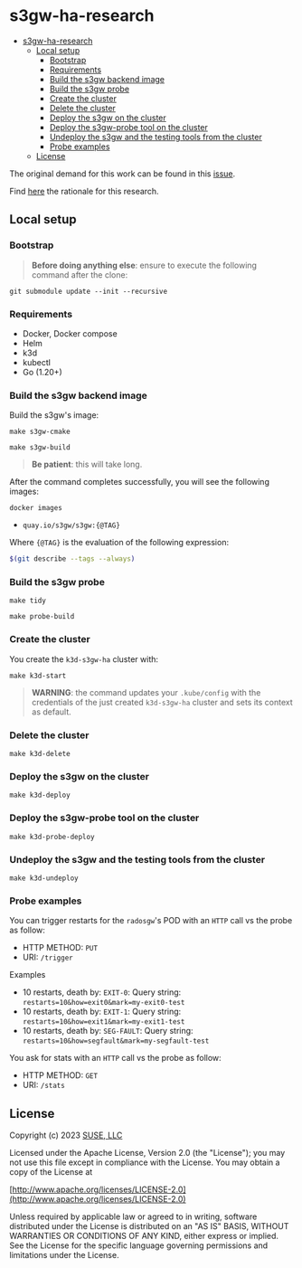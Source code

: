 # s3gw-ha-research

- [s3gw-ha-research](#s3gw-ha-research)
  - [Local setup](#local-setup)
    - [Bootstrap](#bootstrap)
    - [Requirements](#requirements)
    - [Build the s3gw backend image](#build-the-s3gw-backend-image)
    - [Build the s3gw probe](#build-the-s3gw-probe)
    - [Create the cluster](#create-the-cluster)
    - [Delete the cluster](#delete-the-cluster)
    - [Deploy the s3gw on the cluster](#deploy-the-s3gw-on-the-cluster)
    - [Deploy the s3gw-probe tool on the cluster](#deploy-the-s3gw-probe-tool-on-the-cluster)
    - [Undeploy the s3gw and the testing tools from the cluster](#undeploy-the-s3gw-and-the-testing-tools-from-the-cluster)
    - [Probe examples](#probe-examples)
  - [License](#license)

The original demand for this work can be found in this
[issue](https://github.com/aquarist-labs/s3gw/issues/361).

Find [here](docs/RATIONALE.md) the rationale for this research.

## Local setup

### Bootstrap

> **Before doing anything else**: ensure to execute the following command
> after the clone:

```shell
git submodule update --init --recursive
```

### Requirements

- Docker, Docker compose
- Helm
- k3d
- kubectl
- Go (1.20+)

### Build the s3gw backend image

Build the s3gw's image:

```shell
make s3gw-cmake
```

```shell
make s3gw-build
```

> **Be patient**: this will take long.

After the command completes successfully,
you will see the following images:

```shell
docker images
```

- `quay.io/s3gw/s3gw:{@TAG}`

Where `{@TAG}` is the evaluation of the following expression:

```bash
$(git describe --tags --always)
```

### Build the s3gw probe

```shell
make tidy
```

```shell
make probe-build
```

### Create the cluster

You create the `k3d-s3gw-ha` cluster with:

```shell
make k3d-start
```

> **WARNING**: the command updates your `.kube/config` with the credentials of
> the just created `k3d-s3gw-ha` cluster and sets its context as default.

### Delete the cluster

```shell
make k3d-delete
```

### Deploy the s3gw on the cluster

```shell
make k3d-deploy
```

### Deploy the s3gw-probe tool on the cluster

```shell
make k3d-probe-deploy
```

### Undeploy the s3gw and the testing tools from the cluster

```shell
make k3d-undeploy
```

### Probe examples

You can trigger restarts for the `radosgw`'s POD with an `HTTP` call vs the probe
as follow:

- HTTP METHOD: `PUT`
- URI: `/trigger`

Examples

- 10 restarts, death by: `EXIT-0`: Query string: `restarts=10&how=exit0&mark=my-exit0-test`
- 10 restarts, death by: `EXIT-1`: Query string: `restarts=10&how=exit1&mark=my-exit1-test`
- 10 restarts, death by: `SEG-FAULT`: Query string: `restarts=10&how=segfault&mark=my-segfault-test`

You ask for stats with an `HTTP` call vs the probe as follow:

- HTTP METHOD: `GET`
- URI: `/stats`

## License

Copyright (c) 2023 [SUSE, LLC](http://suse.com)

Licensed under the Apache License, Version 2.0 (the "License");
you may not use this file except in compliance with the License.
You may obtain a copy of the License at

[http://www.apache.org/licenses/LICENSE-2.0](http://www.apache.org/licenses/LICENSE-2.0)

Unless required by applicable law or agreed to in writing, software
distributed under the License is distributed on an "AS IS" BASIS,
WITHOUT WARRANTIES OR CONDITIONS OF ANY KIND, either express or implied.
See the License for the specific language governing permissions and
limitations under the License.
